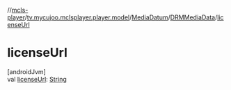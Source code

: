 //[mcls-player](../../../../index.md)/[tv.mycujoo.mclsplayer.player.model](../../index.md)/[MediaDatum](../index.md)/[DRMMediaData](index.md)/[licenseUrl](license-url.md)

# licenseUrl

[androidJvm]\
val [licenseUrl](license-url.md): [String](https://kotlinlang.org/api/latest/jvm/stdlib/kotlin/-string/index.html)
